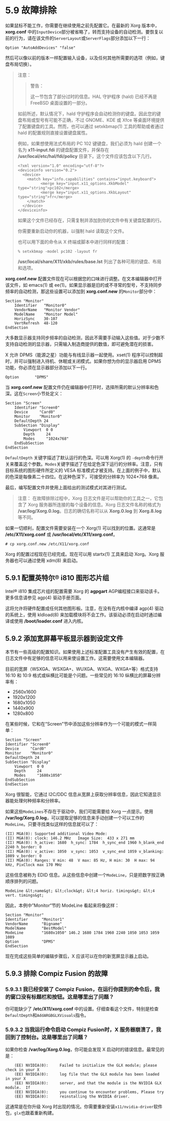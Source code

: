 # 5.9 故障排除
 
如果鼠标不能工作，你需要在继续使用之前先配置它。在最新的 Xorg 版本中，**xorg.conf** 中的`InputDevice`部分被省略了，转而支持设备的自动检测。要恢复以前的行为，请在该文件的`ServerLayout`或`ServerFlags`部分添加以下一行：

```
Option "AutoAddDevices" "false"
```

然后可以像以前的版本一样配置输入设备，以及任何其他所需要的选项（例如，键盘布局切换）。

> 注意：
>> 警告：
>> 
>> 这一节包含了部分过时的信息。HAL 守护程序 (hald) 已经不再是 FreeBSD 桌面设置的一部分。
> 
> 如前所述，默认情况下，hald 守护程序会自动检测你的键盘。因此您的键盘布局或型号有可能不正确，不过 GNOME、KDE 或 Xfce 等桌面环境提供了配置键盘的工具。然而，也可以通过 setxkbmap(1) 工具的帮助或者通过 hald 的配置规则直接设置键盘属性。
> 
> 例如，如果想使用法式布局的 PC 102 键键盘，我们必须为 hald 创建一个名为 **x11-input.fdi** 的键盘配置文件，并保存在 **/usr/local/etc/hal/fdi/policy** 目录下。这个文件应该包含以下几行。
> ```
> <?xml version="1.0" encoding="utf-8"?>
> <deviceinfo version="0.2">
>   <device>
>     <match key="info.capabilities" contains="input.keyboard">
> 	        <merge key="input.x11_options.XkbModel" type="string">pc102</merge>
> 	        <merge key="input.x11_options.XkbLayout" type="string">fr</merge>
>     </match>
>   </device>
> </deviceinfo>
> ```
> 如果这个文件已经存在，只需复制并添加到你的文件中有关键盘配置的行。
> 
> 你需要重新启动你的机器，以强制 hald 读取这个文件。
> 
> 也可以用下面的命令从 X 终端或脚本中进行同样的配置：
> 
> ```
> % setxkbmap -model pc102 -layout fr
> ```
> **/usr/local/share/X11/xkb/rules/base.lst** 列出了各种可用的键盘、布局和选项。

**xorg.conf.new** 配置文件现在可以根据您的口味进行调整。在文本编辑器中打开该文件，如 emacs(1) 或 ee(1)。如果显示器是旧的或不寻常的型号，不支持同步频率的自动检测，那这些设置可以添加到 **xorg.conf.new** 的`Monitor`部分中：

```
Section "Monitor"
	Identifier   "Monitor0"
	VendorName   "Monitor Vendor"
	ModelName    "Monitor Model"
	HorizSync    30-107
	VertRefresh  48-120
EndSection
```


大多数显示器支持同步频率的自动检测，因此不需要手动输入这些值。对于少数不支持自动检测的显示器，只需输入制造商提供的数值，即可避免潜在的损害。

X 允许 DPMS（能源之星）功能与有线显示器一起使用。xset(1) 程序可以控制超时，并可以强制进入待机、休眠或关闭模式。如果你想为你的显示器启用 DPMS 功能，你必须在显示器部分添加以下一行。

```
Option       "DPMS"
```

当 **xorg.conf.new** 配置文件仍在编辑器中打开时，选择所需的默认分辨率和色深。这在`Screen`小节处定义：

```
Section "Screen"
	Identifier "Screen0"
	Device     "Card0"
	Monitor    "Monitor0"
	DefaultDepth 24
	SubSection "Display"
		Viewport  0 0
		Depth     24
		Modes     "1024x768"
	EndSubSection
EndSection
```

`DefaultDepth` 关键字描述了默认运行的色深。可以用 Xorg(1) 的 `-depth`命令行开关来覆盖这个参数。`Modes`关键字描述了在给定色深下运行的分辨率。注意，只有目标系统的图形硬件所定义的 VESA 标准模式才被支持。在上面的例子中，默认的色深是每像素二十四位。在这种色深下，可接受的分辨率为 1024×768 像素。

最后，编写配置文件并使用上面给出的测试模式对其进行测试。

> 注意：
> 在故障排除过程中，Xorg 日志文件是可以帮助你的工具之一，它包含了 Xorg 服务器所连接的每个设备的信息。Xorg 日志文件名称的格式为 **/var/log/Xorg.0.log**。日志的确切名称可以从 **Xorg.0.log** 到 **Xorg.8.log** 等不同。

如果一切顺利，配置文件需要安装在一个 Xorg(1) 可以找到的位置。这通常是 **/etc/X11/xorg.conf** 或 **/usr/local/etc/X11/xorg.conf**。

```
# cp xorg.conf.new /etc/X11/xorg.conf
```

Xorg 的配置过程现在已经完成。现在可以用 startx(1) 工具来启动 Xorg。Xorg 服务器也可以通过使用 xdm(8) 来启动。

## 5.9.1 配置英特尔® i810 图形芯片组

Intel® i810 集成芯片组的配置需要 Xorg 的 **agpgart** AGP编程接口来驱动该卡。更多信息请参见 agp(4) 驱动手册页面。

这将允许将硬件配置成任何其他图形板。注意，在没有在内核中编译 agp(4) 驱动的系统上，使用 kldload(8) 来加载模块将不会工作。该驱动必须在启动时通过编译或使用 **/boot/loader.conf** 进入内核。

## 5.9.2  添加宽屏幕平板显示器到设定文件

本节有一些高级的配置知识。如果使用上述标准配置工具没有产生有效的配置，在日志文件中有足够的信息可以用来使设置工作。这需要使用文本编辑器。

目前的宽屏（WSXGA、WSXGA+、WUXGA、WXGA、WXGA+等）格式支持 16:10 和 10:9 格式或纵横比可能是个问题。一些常见的 16:10 纵横比的屏幕分辨率有：

- 2560x1600
- 1920x1200
- 1680x1050
- 1440x900
- 1280x800

在某些时候，它和在“Screen”节中添加这些分辨率作为一个可能的模式一样简单：

```
Section "Screen"
Identifier "Screen0"
Device     "Card0"
Monitor    "Monitor0"
DefaultDepth 24
SubSection "Display"
	Viewport  0 0
	Depth     24
	Modes     "1680x1050"
EndSubSection
EndSection
```

Xorg 很智能，它通过 I2C/DDC 信息从宽屏上获取分辨率信息，因此它知道显示器能处理何种频率和分辨率。

如果这些`ModeLines`不存在于驱动中，我们可能需要给 Xorg 一点提示。使用 **/var/log/Xorg.0.log**，可以提取足够的信息来手动创建一个可以工作的`ModeLine`。只要寻找类似这样的信息就可以了：

```
(II) MGA(0): Supported additional Video Mode:
(II) MGA(0): clock: 146.2 MHz   Image Size:  433 x 271 mm
(II) MGA(0): h_active: 1680  h_sync: 1784  h_sync_end 1960 h_blank_end 2240 h_border: 0
(II) MGA(0): v_active: 1050  v_sync: 1053  v_sync_end 1059 v_blanking: 1089 v_border: 0
(II) MGA(0): Ranges: V min: 48  V max: 85 Hz, H min: 30  H max: 94 kHz, PixClock max 170 MHz
```

这些信息被称为 EDID 信息。从这些信息中创建一个`ModeLine`，只是把数字按正确顺序排列的问题。

```
ModeLine &lt;name&gt; &lt;clock&gt; &lt;4 horiz. timings&gt; &lt;4 vert. timings&gt;
```

因此，本例中”Monitor“节的 ModeLine 看起来将像这样：

```
Section "Monitor"
Identifier      "Monitor1"
VendorName      "Bigname"
ModelName       "BestModel"
ModeLine        "1680x1050" 146.2 1680 1784 1960 2240 1050 1053 1059 1089
Option          "DPMS"
EndSection
```

现在完成这些简单的编辑步骤后，X 应该可以在你的新宽屏显示器上启动。

## 5.9.3 排除 Compiz Fusion 的故障

### 5.9.3.1 我已经安装了 Compiz Fusion，在运行你提到的命令后，我的窗口没有标题栏和按钮。这是哪里出了问题？

你可能缺少了 **/etc/X11/xorg.conf** 中的设置。仔细查看这个文件，特别是检查`DefaultDepth`和`AddARGBGLXVisuals`指令。

### 5.9.3.2 当我运行命令启动 Compiz Fusion时，X 服务器崩溃了，我回到了控制台。这是哪里出了问题？

如果你检查 **/var/log/Xorg.0.log**，你可能会发现 X 启动时的错误信息。最常见的是：

```
    (EE) NVIDIA(0):     Failed to initialize the GLX module; please check in your X
    (EE) NVIDIA(0):     log file that the GLX module has been loaded in your X
    (EE) NVIDIA(0):     server, and that the module is the NVIDIA GLX module.  If
    (EE) NVIDIA(0):     you continue to encounter problems, Please try
    (EE) NVIDIA(0):     reinstalling the NVIDIA driver.
```

这通常是在你升级 Xorg 时出现的情况。你需要重新安装`x11/nvidia-driver`软件包，`glx`也跟着重新构建。
